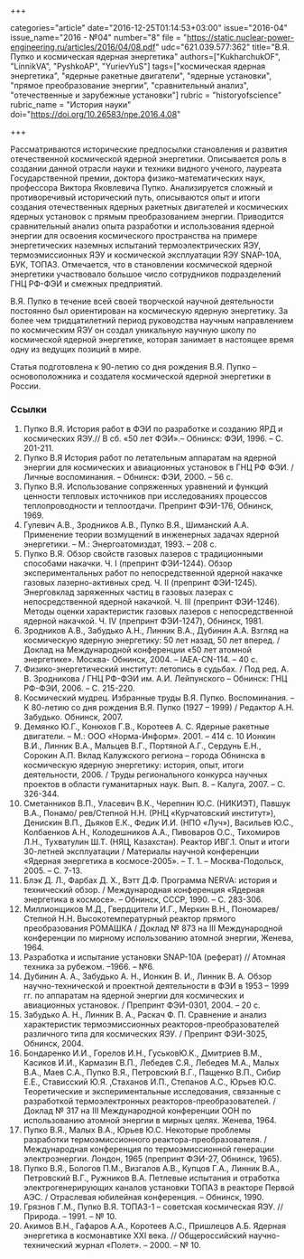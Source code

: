 +++

categories="article"
date="2016-12-25T01:14:53+03:00"
issue="2016-04"
issue_name="2016 - №04"
number="8"
file = "https://static.nuclear-power-engineering.ru/articles/2016/04/08.pdf"
udc="621.039.577:362"
title="В.Я. Пупко и космическая ядерная энергетика"
authors=["KukharchukOF", "LinnikVA", "PyshkoAP", "YurievYuS"]
tags=["космическая ядерная энергетика", "ядерные ракетные двигатели", "ядерные установки", "прямое преобразование энергии", "сравнительный анализ", "отечественные и зарубежные установки"]
rubric = "historyofscience"
rubric_name = "История науки"
doi="https://doi.org/10.26583/npe.2016.4.08"

+++

Рассматриваются исторические предпосылки становления и развития отечественной космической ядерной энергетики. Описывается роль в создании данной отрасли науки и техники видного ученого, лауреата Государственной премии, доктора физико-математических наук, профессора Виктора Яковлевича Пупко. Анализируется сложный и противоречивый исторический путь, описываются опыт и итоги создания отечественных ядерных ракетных двигателей и космических ядерных установок с прямым преобразованием энергии. Приводится сравнительный анализ опыта разработки и использования ядерной энергии для освоения космического пространства на примере энергетических наземных испытаний термоэлектрических ЯЭУ, термоэмиссионных ЯЭУ и космической эксплуатации ЯЭУ SNAP-10A, БУК, ТОПАЗ. Отмечается, что в становлении космической ядерной энергетики участвовало большое число сотрудников подразделений ГНЦ РФ-ФЭИ и смежных предприятий.

В.Я. Пупко в течение всей своей творческой научной деятельности постоянно был ориентирован на космическую ядерную энергетику. За более чем тридцатилетний период руководства научным направлением по космическим ЯЭУ он создал уникальную научную школу по космической ядерной энергетике, которая занимает в настоящее время одну из ведущих позиций в мире.

Статья подготовлена к 90-летию со дня рождения В.Я. Пупко – основоположника и создателя космической ядерной энергетики в России.

### Ссылки

1. Пупко В.Я. История работ в ФЭИ по разработке и созданию ЯРД и космических ЯЭУ.// В сб. «50 лет ФЭИ».– Обнинск: ФЭИ, 1996. – С. 201-211.
2. Пупко В.Я История работ по летательным аппаратам на ядерной энергии для космических и авиационных установок в ГНЦ РФ ФЭИ. / Личные воспоминания. – Обнинск: ФЭИ, 2000. – 56 с.
3. Пупко В.Я. Использование сопряженных уравнений и функций ценности тепловых источников при исследованиях процессов теплопроводности и теплоотдачи. Препринт ФЭИ-176, Обнинск, 1969.
4. Гулевич А.В., Зродников А.В., Пупко В.Я., Шиманский А.А. Применение теории возмущений в инженерных задачах ядерной энергетики. – М.: Энергоатомиздат, 1993. – 208 с.
5. Пупко В.Я. Обзор свойств газовых лазеров с традиционными способами накачки. Ч. I (препринт ФЭИ-1244). Обзор экспериментальных работ по непосредственной ядерной накачке газовых лазерно-активных сред. Ч. II (препринт ФЭИ-1245). Энерговклад заряженных частиц в газовых лазерах с непосредственной ядерной накачкой. Ч. III (препринт ФЭИ-1246). Методы оценки характеристик газовых лазеров с непосредственной ядерной накачкой. Ч. IV (препринт ФЭИ-1247), Обнинск, 1981.
6. Зродников А.В., Забудько А.Н., Линник В.А., Дубинин А.А. Взгляд на космическую ядерную энергетику: 50 лет назад, 50 лет вперед. / Доклад на Международной конференции «50 лет атомной энергетике». Москва- Обнинск, 2004. – IAEA-CN-114. – 40 с.
7. Физико-энергетический институт: летопись в судьбах. / Под ред. А. В. Зродникова / ГНЦ РФ-ФЭИ им. А.И. Лейпунского – Обнинск: ГНЦ РФ-ФЭИ, 2006. – С. 215-220.
8. Космический мудрец. Избранные труды В.Я. Пупко. Воспоминания. – К 80-летию со дня рождения В.Я. Пупко (1927 – 1999) / Редактор А.Н. Забудько. Обнинск, 2007.
9. Демянко Ю.Г., Конюхов Г.В., Коротеев А. С. Ядерные ракетные двигатели. – М.: ООО «Норма-Информ». 2001. – 414 с.
10 Ионкин В.И., Линник В.А., Мальцев В.Г., Портяной А.Г., Сердунь Е.Н., Сорокин А.П. Вклад Калужского региона – города Обнинска в космическую ядерную энергетику: история, опыт, итоги деятельности, 2006. / Труды регионального конкурса научных проектов в области гуманитарных наук. Вып. 8. – Калуга, 2007. – С. 326-344.
11. Сметанников В.П., Уласевич В.К., Черепнин Ю.С. (НИКИЭТ), Павшук В.А., Понамо/ рев/Степной Н.Н. (РНЦ «Курчатовский институт»), Денискин В.П., Дьяков Е.К., Федик И.И. (НПО «Луч»), Васильев Ю.С., Колбаенков А.Н., Колодешников А.А., Пивоваров О.С., Тихомиров Л.Н., Тухватулин Ш.Т. (НЯЦ, Казахстан). Реактор ИВГ.1. Опыт и итоги 30-летней эксплуатации / Материалы научной конференции «Ядерная энергетика в космосе-2005». – Т. 1. – Москва-Подольск, 2005. – С. 7-13.
12. Блэк Д. Л., Фарбах Д. Х., Вэтт Д.Ф. Программа NERVA: история и технический обзор. / Международная конференция «Ядерная энергетика в космосе». – Обнинск, СССР, 1990. – С. 283-306.
13. Миллионщиков М.Д., Гвердцители И.Г., Меркин В.Н., Пономарев/Степной Н.Н. Высокотемпературный реактор прямого преобразования РОМАШКА / Доклад № 873 на III Международной конференции по мирному использованию атомной энергии, Женева, 1964.
14. Разработка и испытание установки SNAP-10A (реферат) // Атомная техника за рубежом. –1966. – №6.
15. Дубинин А. А., Забудько А. Н., Ионкин В. И., Линник В. А. Обзор научно-технической и проектной деятельности в ФЭИ в 1953 – 1999 гг. по аппаратам на ядерной энергии для космических и авиационных установок. / Препринт ФЭИ-0301, 2004. – 20 с.
16. Забудько А. Н., Линник В. А., Раскач Ф. П. Сравнение и анализ характеристик термоэмиссионных реакторов-преобразователей различного типа для космических ЯЭУ. / Препринт ФЭИ-3025, Обнинск, 2004.
17. Бондаренко И.И., Горелов И.Н., ГуськовЮ.К., Дмитриев В.М., Касиков И.И., Кармазин В.П., Лебедев С.Я., Лебедев М.А., Малых В.А., Маев С.А., Пупко В.Я., Петровский В.Г., Пащенко В.П., Сибир Е.Е., Стависский Ю.Я. ,Стаханов И.П., Степанов А.С., Юрьев Ю.С. Теоретические и экспериментальные исследования, связанные с разработкой термоэлектронных реакторов-преобразователей. / Доклад № 317 на III Международной конференции ООН по использованию атомной энергии в мирных целях. Женева, 1964.
18. Пупко В.Я., Малых В.А., Юрьев Ю.С. Некоторые проблемы разработки термоэмиссионного реактора-преобразователя. / Международная конференция по термоэмиссионной генерации электроэнергии. Лондон, 1965 (препринт ФЭИ-27, Обнинск, 1965).
19. Пупко В.Я., Бологов П.М., Визгалов А.В., Купцов Г.А., Линник В.А., Петровский В.Г., Ружников В.А. Петлевые испытания и отработка электрогенерирующих каналов установки ТОПАЗ в реакторе Первой АЭС. / Отраслевая юбилейная конференция. – Обнинск, 1990.
20. Грязнов Г.М., Пупко В.Я. ТОПАЗ-1 – советская космическая ЯЭУ. // Природа. – 1991. – № 10.
21. Акимов В.Н., Гафаров А.А., Коротеев А.С., Пришлецов А.Б. Ядерная энергетика в космонавтике XXI века. // Общероссийский научно-технический журнал «Полет». – 2000. – № 10.